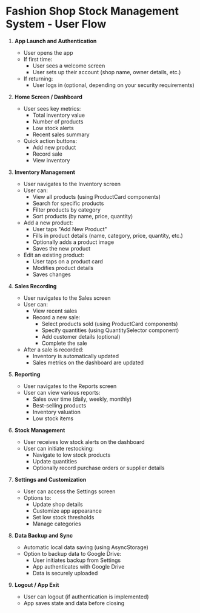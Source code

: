 # Fashion Shop Stock Management System - User Flow

1. **App Launch and Authentication**
   - User opens the app
   - If first time:
     - User sees a welcome screen
     - User sets up their account (shop name, owner details, etc.)
   - If returning:
     - User logs in (optional, depending on your security requirements)

2. **Home Screen / Dashboard**
   - User sees key metrics:
     - Total inventory value
     - Number of products
     - Low stock alerts
     - Recent sales summary
   - Quick action buttons:
     - Add new product
     - Record sale
     - View inventory

3. **Inventory Management**
   - User navigates to the Inventory screen
   - User can:
     - View all products (using ProductCard components)
     - Search for specific products
     - Filter products by category
     - Sort products (by name, price, quantity)
   - Add a new product:
     - User taps "Add New Product"
     - Fills in product details (name, category, price, quantity, etc.)
     - Optionally adds a product image
     - Saves the new product
   - Edit an existing product:
     - User taps on a product card
     - Modifies product details
     - Saves changes

4. **Sales Recording**
   - User navigates to the Sales screen
   - User can:
     - View recent sales
     - Record a new sale:
       - Select products sold (using ProductCard components)
       - Specify quantities (using QuantitySelector component)
       - Add customer details (optional)
       - Complete the sale
   - After a sale is recorded:
     - Inventory is automatically updated
     - Sales metrics on the dashboard are updated

5. **Reporting**
   - User navigates to the Reports screen
   - User can view various reports:
     - Sales over time (daily, weekly, monthly)
     - Best-selling products
     - Inventory valuation
     - Low stock items

6. **Stock Management**
   - User receives low stock alerts on the dashboard
   - User can initiate restocking:
     - Navigate to low stock products
     - Update quantities
     - Optionally record purchase orders or supplier details

7. **Settings and Customization**
   - User can access the Settings screen
   - Options to:
     - Update shop details
     - Customize app appearance
     - Set low stock thresholds
     - Manage categories

8. **Data Backup and Sync**
   - Automatic local data saving (using AsyncStorage)
   - Option to backup data to Google Drive:
     - User initiates backup from Settings
     - App authenticates with Google Drive
     - Data is securely uploaded

9. **Logout / App Exit**
   - User can logout (if authentication is implemented)
   - App saves state and data before closing